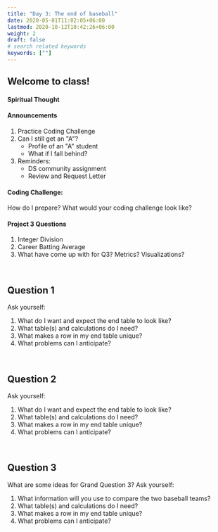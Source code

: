 ```yaml
---
title: "Day 3: The end of baseball"
date: 2020-05-01T11:02:05+06:00
lastmod: 2020-10-12T10:42:26+06:00
weight: 2
draft: false
# search related keywords
keywords: [""]
---
```


## Welcome to class!

#### Spiritual Thought

#### Announcements

1. Practice Coding Challenge
2. Can I still get an "A"?
    * Profile of an "A" student
    * What if I fall behind? 
4. Reminders:
    * DS community assignment
    * Review and Request Letter

#### Coding Challenge:

How do I prepare?
What would your coding challenge look like?

#### Project 3 Questions

1. Integer Division
2. Career Batting Average
3. What have come up with for Q3?  Metrics? Visualizations? 

<br>

## Question 1

Ask yourself:

1. What do I want and expect the end table to look like?
2. What table(s) and calculations do I need?
3. What makes a row in my end table unique?
4. What problems can I anticipate?

<br>

## Question 2

Ask yourself:

1. What do I want and expect the end table to look like?
2. What table(s) and calculations do I need?
3. What makes a row in my end table unique?
4. What problems can I anticipate?

<br>

## Question 3

What are some ideas for Grand Question 3? Ask yourself:

1. What information will you use to compare the two baseball teams?
2. What table(s) and calculations do I need?
3. What makes a row in my end table unique?
4. What problems can I anticipate?






<!-----------------------------------------
### SQL queries are typed in the following pattern:

```SQL
SELECT -- <columns> and <column calculations>
FROM -- <table name>
  JOIN -- <table name>
  ON -- <columns to join>
WHERE -- <filter condition>
GROUP BY -- <subsets for column calculations>
ORDER BY -- <how the output is returned in sequence>
LIMIT -- <number of rows to return>
```
------------------------------------------->



<!-----------------------------------------------------------------
## Setting up Live Share

<iframe width="560" height="315" src="https://www.youtube.com/embed/oUcc2hp7fDM" frameborder="0" allow="accelerometer; autoplay; clipboard-write; encrypted-media; gyroscope; picture-in-picture" allowfullscreen></iframe>

## Connecting to SQLite: [Lahman SQLite](https://byuistats.github.io/CSE250-Course/data/lahmansbaseballdb.sqlite)

__Download the sqlite file:__ [Lahman sqlite](https://byuistats.github.io/CSE250-Course/data/lahmansbaseballdb.sqlite)


### What is SQLite?

> - [Wikipedia](https://en.wikipedia.org/wiki/SQLite): SQLite is **a popular choice as embedded database software for local/client storage in application software such as web browsers.** It is arguably the most widely deployed database engine, as it is used today by several widespread browsers, operating systems, and embedded systems (such as mobile phones), among others. SQLite has bindings to many programming languages.

> - [SQLite.org](https://www.sqlite.org/about.html): **SQLite is an in-process library that implements a self-contained, serverless, zero-configuration, transactional SQL database engine.** The code for SQLite is in the public domain and is thus free for use for any purpose, commercial or private. SQLite is the most widely deployed database in the world with more applications than we can count, including several high-profile projects.

> - [Codecademy](https://www.codecademy.com/articles/what-is-sqlite): SQLite is a database engine. It is software that allows users to interact with a relational database. In SQLite, a database is stored in a single file — a trait that distinguishes it from other database engines. This fact allows for a great deal of accessibility: copying a database is no more complicated than copying the file that stores the data, sharing a database can mean sending an email attachment.

### Working with SQLite files in Python

```python
# %%
import pandas as pd 
import altair as alt
import numpy as np
import sqlite3

# %%
sqlite_file = 'lahmansbaseballdb.sqlite'
con = sqlite3.connect(sqlite_file)
# %%
# See the tables in the database
table = pd.read_sql_query(
    "SELECT name FROM sqlite_master WHERE type='table'",
    con)
print(table)

```
------------------------------------------------------>




<!---------------------------------------------------------------------------

## Calculating New Columns

#### I want to do a calculation in SQL and return it in a new column in Python

__Use the batting table to show the player and his team, along with his at bats, runs, and a calculated value of `r / ab` that is called `runs_atbat`.__

- __Try do complete the above statement without using the info in the questions below.__

{{< faq "What table do we want to use?">}}

```python
q = '''
SELECT *
FROM batting
LIMIT 5
'''

dw.query('byuidss/cse-250-baseball-database', q).dataframe

```

{{</ faq >}}



{{< faq "What columns do we want to select?">}}

```python
q = '''
SELECT playerid, teamid, ab, r
FROM batting
LIMIT 5
'''

dw.query('byuidss/cse-250-baseball-database', q).dataframe

```

{{</ faq >}}


{{< faq "What calculation do we want to perform?">}}


```python
q = '''
SELECT playerid, teamid, ab, r, r/ab 
FROM batting
LIMIT 5
'''

dw.query('byuidss/cse-250-baseball-database', q).dataframe

```


{{</ faq >}}


{{< faq "What name do we give our calculated column?">}}


```python
q = '''
SELECT playerid, teamid, ab, r, r/ab as runs_atbat
FROM batting
LIMIT 5
'''

dw.query('byuidss/cse-250-baseball-database', q).dataframe

```

{{</ faq >}}

<br>

#### I want to join two tables to help in decision making

__For seasons after 1999, which year had the most players selected as All Stars but didn't play in the All Star game?__

- Provide a summary of how many games, hits, and at bats all the players had in that year's post season.
- The [data dictionary](https://data.world/byuidss/cse-250-baseball-database/workspace/file?filename=readme2014.txt) might help.

```python
import pandas as pd 
import altair as alt
import numpy as np
import datadotworld as dw

baseball_url = 'byuidss/cse-250-baseball-database'
```

{{< faq "What table do we want for All Star information?">}}


```python
# %%
# allstar table

dw.query(baseball_url, 
'''
SELECT *
FROM AllstarFull
WHERE --?
    AND --?
LIMIT 5
''').dataframe

```

{{</ faq >}}



{{< faq "Can you use a groupby to get the counts of players per year?">}}

```python
dw.query(baseball_url, 
'''
SELECT yearid, -- <stuff to calculate>
FROM AllstarFull
WHERE yearid > 1999 
    AND gp != 1
GROUP BY --?
ORDER BY --?
''').dataframe
```

{{</ faq >}}



{{< faq "What table do we want for the post season at bats?">}}

```python
dw.query(baseball_url, 
'''
SELECT *
FROM BattingPost as bp
LIMIT 5
''').dataframe
```

{{</ faq >}}

{{< faq "Can you join the post season batting table and AllStar information?">}}

- __For each player, keep only the at bats, hits, the all star gp, and gameid columns.__
- __Let's only keep players with at least one at bat in the post season.__


```python
dw.query(baseball_url, 
'''
SELECT -- <columns to keep>
FROM BattingPost as bp
JOIN AllstarFull as asf
    ON  -- <two columns for the join>
WHERE bp.yearid > 1999
    AND gp != 1
    AND -- <at bat condition>
LIMIT 15

'''
).dataframe
```
{{</ faq >}}

{{< faq "Let's build the final table">}}


__For seasons after 1999, which year had the most players selected as All Stars but didn't play in the All Star game?__

- Provide a summary of how many games, hits, and at bats all the players had in that year's post season.

```python
dw.query('byuidss/cse-250-baseball-database', 
'''
SELECT -- <lots of calculations>
FROM BattingPost as bp
JOIN AllstarFull as asf
    ON  bp.playerid = asf.playerid AND
        bp.yearid = asf.yearid
WHERE bp.yearid > 1999
    AND gp != 1
    AND ab > 0
GROUP BY -- <column>
ORDER BY -- <column>
'''
).dataframe
```
{{</ faq >}}


<br>
--------------------------------------------------------------------->







<!----------------------------
## Work with a subset in pandas

Often, you can pull a small subset of the data and work through the logic in Python to make sure you are working out the logic correctly.

1. Only want to pull small parts of each table needed.
2. Small part should be a a complete division.  For example, lets use Idaho.
3. Then use Pandas to work out all the table join logic.
4. Check your work against the SQL call.

### How can we check our SQL logic?

> I want to see how much each college player from schools in the west and mountain west has made over their professional career. I want to know the full school name attended and the the Given name of each player.

_Is this query correct?_

```SQL
SELECT cp.playerID, nameGiven, birthYear
    ,cp.schoolID, name_full
    ,SUM(salary) as salary
FROM salaries as sal
JOIN people as p
    ON p.playerID = sal.playerID
JOIN CollegePlaying as cp
    ON p.playerID = cp.playerID
JOIN schools as sc
    ON sc.schoolID = cp.schoolID
WHERE sc.state = 'ID'
GROUP BY cp.playerID, cp.schoolID
ORDER BY name_full
```

```python
pd.read_sql_query(
'''
SELECT cp.playerID, nameGiven, birthYear
    ,cp.schoolID, name_full
    ,SUM(salary) as salary
FROM salaries as sal
JOIN people as p
    ON p.playerID = sal.playerID
JOIN CollegePlaying as cp
    ON p.playerID = cp.playerID
JOIN schools as sc
    ON sc.schoolID = cp.schoolID
WHERE sc.state = 'ID'
GROUP BY cp.playerID, cp.schoolID
ORDER BY name_full
''', con) 
```

#### Let's start here

```python
schools = pd.read_sql_query(
'''
SELECT *
FROM schools
WHERE state = 'ID'
''', con)
```
----------------------------------------------------->



<!--------------------

#### I get SQL and want to be challenged.

[Do this Math 335 task with SQL commands in Python](https://byuistats.github.io/M335/class_tasks/task12_details.html).

-------------------------->

<br>
